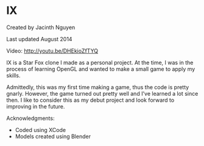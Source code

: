 IX
==
Created by Jacinth Nguyen

Last updated August 2014

Video: http://youtu.be/DHEkioZfTYQ

IX is a Star Fox clone I made as a personal project. At the time, I was in the process of learning OpenGL and wanted to make a small game to apply my skills. 

Admittedly, this was my first time making a game, thus the code is pretty gnarly. However, the game turned out pretty well and I've learned a lot since then. I like to consider this as my debut project and look forward to improving in the future.     

Acknowledgments:
- Coded using XCode
- Models created using Blender
